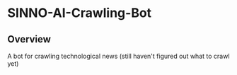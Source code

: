 # SINNO-AI-Crawling-Bot
## Overview
A bot for crawling technological news (still haven't figured out what to crawl yet)
